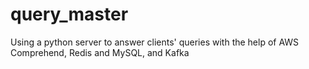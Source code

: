 # query_master
Using a python server to answer clients' queries with the help of AWS Comprehend, Redis and MySQL, and Kafka
